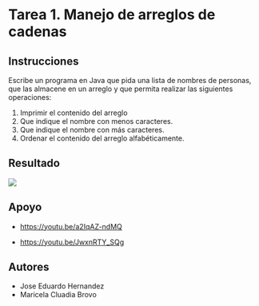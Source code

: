 # Tarea 1. Manejo de arreglos de cadenas

## Instrucciones

Escribe un programa en Java que pida una lista de nombres de personas, que las almacene en un arreglo y que permita realizar las siguientes operaciones:

1. Imprimir el contenido del arreglo
2. Que indique el nombre con menos caracteres.
3. Que indique el nombre con más caracteres.
4. Ordenar el contenido del arreglo alfabéticamente.

## Resultado

![](https://drive.google.com/file/d/1wZ86zMp-SRQesL-Z8tVupND7gAbec9ti/view)

## Apoyo
- https://youtu.be/a2IqAZ-ndMQ

- https://youtu.be/JwxnRTY_SQg

## Autores
- Jose Eduardo Hernandez
- Maricela Cluadia Brovo
